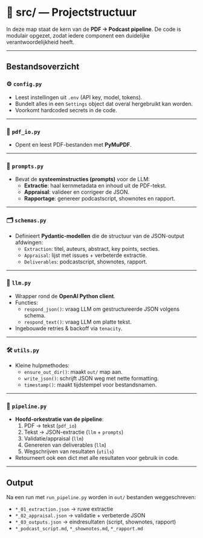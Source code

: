 # 📁 src/ — Projectstructuur

In deze map staat de kern van de **PDF → Podcast pipeline**.
De code is modulair opgezet, zodat iedere component een duidelijke verantwoordelijkheid heeft.

---

## Bestandsoverzicht

### ⚙️ `config.py`
- Leest instellingen uit `.env` (API key, model, tokens).
- Bundelt alles in een `Settings` object dat overal hergebruikt kan worden.
- Voorkomt hardcoded secrets in de code.

---

### 📄 `pdf_io.py`
- Opent en leest PDF-bestanden met **PyMuPDF**.

---

### 💬 `prompts.py`
- Bevat de **systeeminstructies (prompts)** voor de LLM:
  - **Extractie**: haal kernmetadata en inhoud uit de PDF-tekst.
  - **Appraisal**: valideer en corrigeer de JSON.
  - **Rapportage**: genereer podcastscript, shownotes en rapport.

---

### 🗂️ `schemas.py`
- Definieert **Pydantic-modellen** die de structuur van de JSON-output afdwingen:
  - `Extraction`: titel, auteurs, abstract, key points, secties.
  - `Appraisal`: lijst met issues + verbeterde extractie.
  - `Deliverables`: podcastscript, shownotes, rapport.

---

### 🤖 `llm.py`
- Wrapper rond de **OpenAI Python client**.
- Functies:
  - `respond_json()`: vraag LLM om gestructureerde JSON volgens schema.
  - `respond_text()`: vraag LLM om platte tekst.
- Ingebouwde retries & backoff via `tenacity`.

---

### 🛠️ `utils.py`
- Kleine hulpmethodes:
  - `ensure_out_dir()`: maakt `out/` map aan.
  - `write_json()`: schrijft JSON weg met nette formatting.
  - `timestamp()`: maakt tijdstempel voor bestandsnamen.

---

### 🔗 `pipeline.py`
- **Hoofd-orkestratie van de pipeline**:
  1. PDF → tekst (`pdf_io`)
  2. Tekst → JSON-extractie (`llm` + `prompts`)
  3. Validatie/appraisal (`llm`)
  4. Genereren van deliverables (`llm`)
  5. Wegschrijven van resultaten (`utils`)
- Retourneert ook een dict met alle resultaten voor gebruik in code.

---

## Output
Na een run met `run_pipeline.py` worden in `out/` bestanden weggeschreven:
- `*_01_extraction.json` → ruwe extractie
- `*_02_appraisal.json` → validatie + verbeterde JSON
- `*_03_outputs.json` → eindresultaten (script, shownotes, rapport)
- `*_podcast_script.md`, `*_shownotes.md`, `*_rapport.md`
